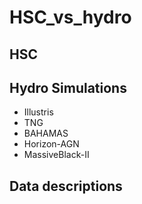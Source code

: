 # HSC_vs_hydro

## HSC

## Hydro Simulations
* Illustris
* TNG
* BAHAMAS
* Horizon-AGN
* MassiveBlack-II

## Data descriptions
